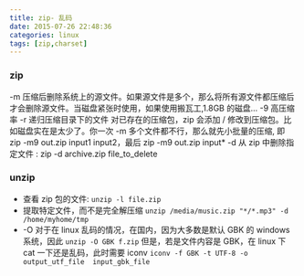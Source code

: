 ```yaml
---
title: zip- 乱码
date: 2015-07-26 22:48:36
categories: linux
tags: [zip,charset]
---
```


### zip
-m 压缩后删除系统上的源文件。如果源文件是多个，那么将所有源文件都压缩后才会删除源文件。当磁盘紧张时使用，如果使用搬瓦工,1.8GB 的磁盘...
-9 高压缩率
-r 递归压缩目录下的文件
对已存在的压缩包，zip 会添加 / 修改到压缩包。比如磁盘实在是太少了。你一次 -m 多个文件都不行，那么就先小批量的压缩, 即 zip -m9 out.zip input1 input2，最后 zip -m9 out.zip input*
-d 从 zip 中删除指定文件 : zip -d archive.zip file_to_delete
### unzip
- 查看 zip 包的文件:
		`unzip -l file.zip`
- 提取特定文件，而不是完全解压缩
		`unzip /media/music.zip "*/*.mp3" -d /home/myhome/tmp`
- -O 对于在 linux 乱码的情况，在国内，因为大多数是默认 GBK 的 windows 系统，因此 `unzip -O GBK f.zip`
   但是，若是文件内容是 GBK，在 linux 下 cat 一下还是乱码，此时需要 iconv
   `iconv -f GBK -t UTF-8 -o output_utf_file  input_gbk_file`
